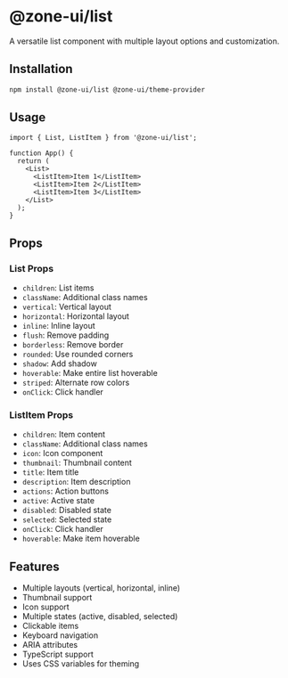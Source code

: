 # @zone-ui/list

A versatile list component with multiple layout options and customization.

## Installation

```bash
npm install @zone-ui/list @zone-ui/theme-provider
```

## Usage

```tsx
import { List, ListItem } from '@zone-ui/list';

function App() {
  return (
    <List>
      <ListItem>Item 1</ListItem>
      <ListItem>Item 2</ListItem>
      <ListItem>Item 3</ListItem>
    </List>
  );
}
```

## Props

### List Props

- `children`: List items
- `className`: Additional class names
- `vertical`: Vertical layout
- `horizontal`: Horizontal layout
- `inline`: Inline layout
- `flush`: Remove padding
- `borderless`: Remove border
- `rounded`: Use rounded corners
- `shadow`: Add shadow
- `hoverable`: Make entire list hoverable
- `striped`: Alternate row colors
- `onClick`: Click handler

### ListItem Props

- `children`: Item content
- `className`: Additional class names
- `icon`: Icon component
- `thumbnail`: Thumbnail content
- `title`: Item title
- `description`: Item description
- `actions`: Action buttons
- `active`: Active state
- `disabled`: Disabled state
- `selected`: Selected state
- `onClick`: Click handler
- `hoverable`: Make item hoverable

## Features

- Multiple layouts (vertical, horizontal, inline)
- Thumbnail support
- Icon support
- Multiple states (active, disabled, selected)
- Clickable items
- Keyboard navigation
- ARIA attributes
- TypeScript support
- Uses CSS variables for theming
